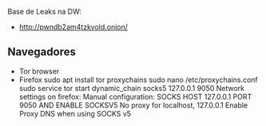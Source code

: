 Base de Leaks na DW:

- http://pwndb2am4tzkvold.onion/ 

## Navegadores

- Tor browser
- Firefox
	sudo apt install tor proxychains
	sudo nano /etc/proxychains.conf
		sudo service tor start
		dynamic_chain
		socks5 127.0.0.1 9050
			Network settings on firefox:
			Manual configuration:
				SOCKS HOST 127.0.0.1 PORT 9050 AND ENABLE SOCKSV5
				No proxy for localhost, 127.0.0.1
				Enable Proxy DNS when using SOCKS v5



